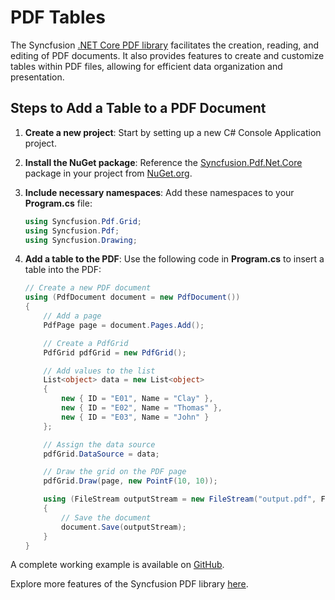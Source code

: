 # PDF Tables

The Syncfusion [.NET Core PDF library](https://www.syncfusion.com/document-processing/pdf-framework/net-core/pdf-library) facilitates the creation, reading, and editing of PDF documents. It also provides features to create and customize tables within PDF files, allowing for efficient data organization and presentation.

## Steps to Add a Table to a PDF Document

1. **Create a new project**: Start by setting up a new C# Console Application project.

2. **Install the NuGet package**: Reference the [Syncfusion.Pdf.Net.Core](https://www.nuget.org/packages/Syncfusion.Pdf.Net.Core/) package in your project from [NuGet.org](https://www.nuget.org/).

3. **Include necessary namespaces**: Add these namespaces to your **Program.cs** file:

   ```csharp
   using Syncfusion.Pdf.Grid;
   using Syncfusion.Pdf;
   using Syncfusion.Drawing;
   ```

4. **Add a table to the PDF**: Use the following code in **Program.cs** to insert a table into the PDF:

   ```csharp
   // Create a new PDF document
   using (PdfDocument document = new PdfDocument())
   {
       // Add a page
       PdfPage page = document.Pages.Add();

       // Create a PdfGrid
       PdfGrid pdfGrid = new PdfGrid();

       // Add values to the list
       List<object> data = new List<object>
       {
           new { ID = "E01", Name = "Clay" },
           new { ID = "E02", Name = "Thomas" },
           new { ID = "E03", Name = "John" }
       };

       // Assign the data source
       pdfGrid.DataSource = data;

       // Draw the grid on the PDF page
       pdfGrid.Draw(page, new PointF(10, 10));

       using (FileStream outputStream = new FileStream("output.pdf", FileMode.Create, FileAccess.Write))
       {
           // Save the document
           document.Save(outputStream);
       }
   }
   ```

A complete working example is available on [GitHub](https://github.com/SyncfusionExamples/PDF-Examples/tree/master/Table/PdfGrid/Create-table-from-data-source-in-a-PDF/.NET).

Explore more features of the Syncfusion PDF library [here](https://www.syncfusion.com/document-processing/pdf-framework/net-core).